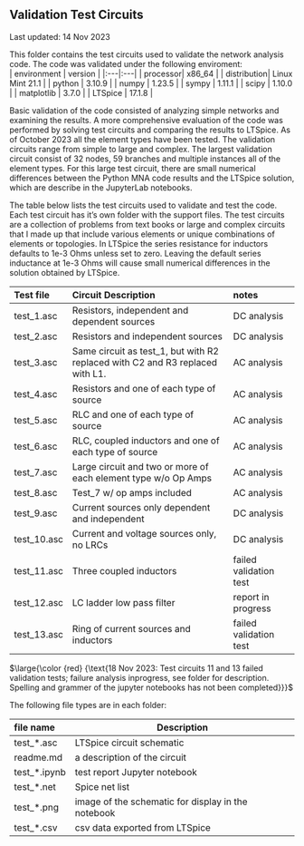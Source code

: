 ## Validation Test Circuits  
Last updated: 14 Nov 2023

This folder contains the test circuits used to validate the network analysis code. The code was validated under the following enviroment:  
| environment | version |
|:---|:---|
| processor| x86_64 |
| distribution| Linux Mint 21.1 | 
| python | 3.10.9 |
| numpy | 1.23.5 |
| sympy | 1.11.1 |
| scipy | 1.10.0 |
| matplotlib | 3.7.0 |
| LTSpice | 17.1.8 |

Basic validation of the code consisted of analyzing simple networks and examining the results. A more comprehensive evaluation of the code was performed by solving test circuits and comparing the results to LTSpice. As of October 2023 all the element types have been tested. The validation circuits range from simple to large and complex. The largest validation circuit consist of 32 nodes, 59 branches and multiple instances all of the element types. For this large test circuit, there are small numerical differences between the Python MNA code results and the LTSpice solution, which are describe in the JupyterLab notebooks.

The table below lists the test circuits used to validate and test the code. Each test circuit has it’s own folder with the support files. The test circuits are a collection of problems from text books or large and complex circuits that I made up that include various elements or unique combinations of elements or topologies. In LTSpice the series resistance for inductors defaults to 1e-3 Ohms unless set to zero. Leaving the default series inductance at 1e-3 Ohms will cause small numerical differences in the solution obtained by LTSpice.

| Test file | Circuit Description | notes |
|:---|:---|:---|
| test_1.asc | Resistors, independent and dependent sources | DC analysis |
| test_2.asc | Resistors and independent sources | DC analysis |
| test_3.asc | Same circuit as test_1, but with R2 replaced with C2 and R3 replaced with L1. | AC analysis |
| test_4.asc | Resistors and one of each type of source | AC analysis |
| test_5.asc | RLC and one of each type of source | AC analysis |
| test_6.asc | RLC, coupled inductors and one of each type of source | AC analysis |
| test_7.asc | Large circuit and two or more of each element type w/o Op Amps | AC analysis |
| test_8.asc | Test_7 w/ op amps included | AC analysis |
| test_9.asc | Current sources only dependent and independent | DC analysis |
| test_10.asc | Current and voltage sources only, no LRCs | DC analysis |
| test_11.asc | Three coupled inductors | failed validation test |
| test_12.asc | LC ladder low pass filter | report in progress |
| test_13.asc | Ring of current sources and inductors | failed validation test |

$\large{\color {red} {\text{18 Nov 2023: Test circuits 11 and 13 failed validation tests; failure analysis inprogress, see folder for description. Spelling and grammer of the jupyter notebooks has not been completed}}}$  

The following file types are in each folder:

| file name | Description |
|:---------------|-------------|
| test_*.asc | LTSpice circuit schematic |
| readme.md | a description of the circuit |
| test_*.ipynb | test report Jupyter notebook |
| test_*.net | Spice net list |	
| test_*.png | image of the schematic for display in the notebook |
| test_*.csv | csv data exported from LTSpice |

